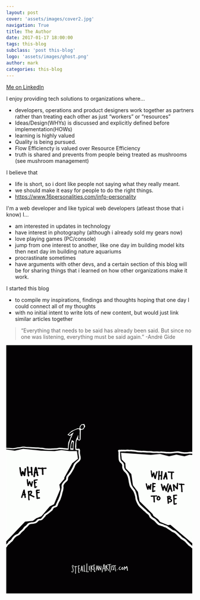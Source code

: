 ```yaml
---
layout: post
cover: 'assets/images/cover2.jpg'
navigation: True
title: The Author
date: 2017-01-17 18:00:00
tags: this-blog
subclass: 'post this-blog'
logo: 'assets/images/ghost.png'
author: mark
categories: this-blog
---
```

[Me on LinkedIn](https://ph.linkedin.com/in/mark-anthony-rosario?trk=profile-badge)

I enjoy providing tech solutions to organizations where…

* developers, operations and product designers work together as partners rather than treating each other as just “workers” or “resources”
* Ideas/Design(WHYs) is discussed and explicitly defined before implementation(HOWs)
* learning is highly valued
* Quality is being pursued.
* Flow Efficiencty is valued over Resource Efficiency
* truth is shared and prevents from people being treated as mushrooms (see mushroom management)

I believe that

* life is short, so i dont like people not saying what they really meant.
* we should make it easy for people to do the right things. 
* https://www.16personalities.com/infp-personality

I'm a web developer and like typical web developers  (atleast those that i know) I…

* am interested in updates in technology
* have interest in photography (although i already sold my gears now)
* love playing games (PC/console)
* jump from one interest to another, like one day im building model kits then next day im building nature aquariums
* procrastinate sometimes
* have arguments with other devs, and a certain section of this blog will be for sharing things that i learned on how other organizations make it work.

I started this blog
* to compile my inspirations, findings and thoughts
hoping that one day I could connect all of my thoughts
* with no initial intent to write lots of new content, but would just link similar articles together

> “Everything that needs to be said has already been said. But since no one was listening, everything must be said again.”
-André Gide

![steal_like_an_artist_art_by_austin_kleon.gif](/assets/postimages/steal_like_an_artist_art_by_austin_kleon.gif)
